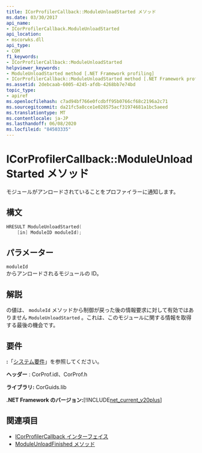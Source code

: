 ```yaml
---
title: ICorProfilerCallback::ModuleUnloadStarted メソッド
ms.date: 03/30/2017
api_name:
- ICorProfilerCallback.ModuleUnloadStarted
api_location:
- mscorwks.dll
api_type:
- COM
f1_keywords:
- ICorProfilerCallback::ModuleUnloadStarted
helpviewer_keywords:
- ModuleUnloadStarted method [.NET Framework profiling]
- ICorProfilerCallback::ModuleUnloadStarted method [.NET Framework profiling]
ms.assetid: 2debcaab-6005-4245-afdb-4268bb7e74bd
topic_type:
- apiref
ms.openlocfilehash: c7ad94bf766e0fcdbff95b0766cf68c2196a2c71
ms.sourcegitcommit: da21fc5a8cce1e028575acf31974681a1bc5aeed
ms.translationtype: MT
ms.contentlocale: ja-JP
ms.lasthandoff: 06/08/2020
ms.locfileid: "84503335"
---
```

# <a name="icorprofilercallbackmoduleunloadstarted-method"></a>ICorProfilerCallback::ModuleUnloadStarted メソッド
モジュールがアンロードされていることをプロファイラーに通知します。  
  
## <a name="syntax"></a>構文  
  
```cpp  
HRESULT ModuleUnloadStarted(  
    [in] ModuleID moduleId);
```  
  
## <a name="parameters"></a>パラメーター  
 `moduleId`  
 からアンロードされるモジュールの ID。  
  
## <a name="remarks"></a>解説  
 の値は、 `moduleId` メソッドから制御が戻った後の情報要求に対して有効ではありません `ModuleUnloadStarted` 。これは、このモジュールに関する情報を取得する最後の機会です。  
  
## <a name="requirements"></a>要件  
 **:**「[システム要件](../../get-started/system-requirements.md)」を参照してください。  
  
 **ヘッダー** : CorProf.idl、CorProf.h  
  
 **ライブラリ:** CorGuids.lib  
  
 **.NET Framework のバージョン:**[!INCLUDE[net_current_v20plus](../../../../includes/net-current-v20plus-md.md)]  
  
## <a name="see-also"></a>関連項目

- [ICorProfilerCallback インターフェイス](icorprofilercallback-interface.md)
- [ModuleUnloadFinished メソッド](icorprofilercallback-moduleunloadfinished-method.md)

